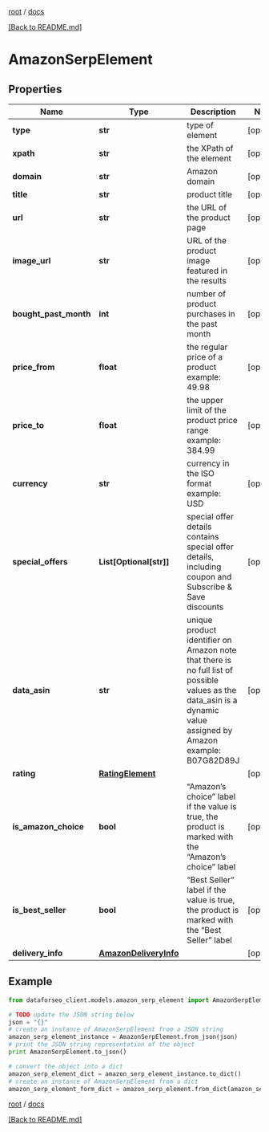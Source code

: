 [root](./../ "root") / [docs](./ "docs")

[[Back to README.md]](./../README.md "[Back to README.md]")

# AmazonSerpElement

## Properties

Name | Type | Description | Notes
------------ | ------------- | ------------- | -------------
**type** | **str** | type of element | [optional]
**xpath** | **str** | the XPath of the element | [optional]
**domain** | **str** | Amazon domain | [optional]
**title** | **str** | product title | [optional]
**url** | **str** | the URL of the product page | [optional]
**image_url** | **str** | URL of the product image featured in the results | [optional]
**bought_past_month** | **int** | number of product purchases in the past month | [optional]
**price_from** | **float** | the regular price of a product example: 49.98 | [optional]
**price_to** | **float** | the upper limit of the product price range example: 384.99 | [optional]
**currency** | **str** | currency in the ISO format example: USD | [optional]
**special_offers** | **List[Optional[str]]** | special offer details contains special offer details, including coupon and Subscribe &amp; Save discounts | [optional]
**data_asin** | **str** | unique product identifier on Amazon note that there is no full list of possible values as the data_asin is a dynamic value assigned by Amazon example: B07G82D89J | [optional]
**rating** | [**RatingElement**](RatingElement.md) |  | [optional]
**is_amazon_choice** | **bool** | “Amazon’s choice” label if the value is true, the product is marked with the “Amazon’s choice” label | [optional]
**is_best_seller** | **bool** | “Best Seller” label if the value is true, the product is marked with the “Best Seller” label | [optional]
**delivery_info** | [**AmazonDeliveryInfo**](AmazonDeliveryInfo.md) |  | [optional]

## Example

```python
from dataforseo_client.models.amazon_serp_element import AmazonSerpElement

# TODO update the JSON string below
json = "{}"
# create an instance of AmazonSerpElement from a JSON string
amazon_serp_element_instance = AmazonSerpElement.from_json(json)
# print the JSON string representation of the object
print AmazonSerpElement.to_json()

# convert the object into a dict
amazon_serp_element_dict = amazon_serp_element_instance.to_dict()
# create an instance of AmazonSerpElement from a dict
amazon_serp_element_form_dict = amazon_serp_element.from_dict(amazon_serp_element_dict)
```

  

[root](./../ "root") / [docs](./ "docs")

[[Back to README.md]](./../README.md "[Back to README.md]")